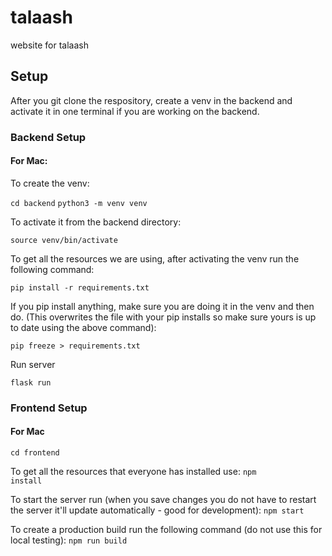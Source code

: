 # talaash
website for talaash

## Setup

After you git clone the respository, create a venv in the backend and activate it in one terminal if you are working on the backend.

### Backend Setup

#### For Mac:

To create the venv:

<code>cd backend</code>
<code>python3 -m venv venv</code>

To activate it from the backend directory:

<code>source venv/bin/activate</code>

To get all the resources we are using, after activating the venv run the following command:

<code>pip install -r requirements.txt</code>

If you pip install anything, make sure you are doing it in the venv and then do. (This overwrites the file with your pip installs so make sure yours is up to date using the above command):

<code>pip freeze > requirements.txt</code>

Run server

<code>flask run</code>

### Frontend Setup

#### For Mac

<code>cd frontend</code>

To get all the resources that everyone has installed use:
<code>npm install</code>

To start the server run (when you save changes you do not have to restart the server it'll update automatically - good for development):
<code>npm start</code>

To create a production build run the following command (do not use this for local testing):
<code>npm run build</code>







